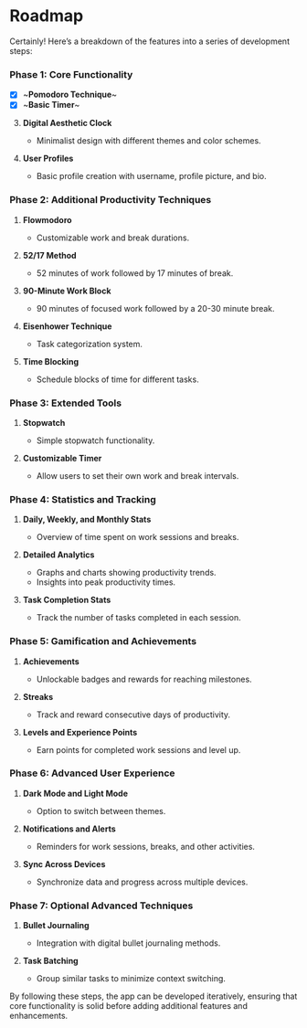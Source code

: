 # Roadmap

Certainly! Here’s a breakdown of the features into a series of development steps:

### Phase 1: Core Functionality
- [x] ~**Pomodoro Technique**~
- [x] ~**Basic Timer**~ 
3. **Digital Aesthetic Clock**
   - Minimalist design with different themes and color schemes.

4. **User Profiles**
   - Basic profile creation with username, profile picture, and bio.

### Phase 2: Additional Productivity Techniques
1. **Flowmodoro**
   - Customizable work and break durations.

2. **52/17 Method**
   - 52 minutes of work followed by 17 minutes of break.

3. **90-Minute Work Block**
   - 90 minutes of focused work followed by a 20-30 minute break.

4. **Eisenhower Technique**
   - Task categorization system.

5. **Time Blocking**
   - Schedule blocks of time for different tasks.

### Phase 3: Extended Tools
1. **Stopwatch**
   - Simple stopwatch functionality.

2. **Customizable Timer**
   - Allow users to set their own work and break intervals.

### Phase 4: Statistics and Tracking
1. **Daily, Weekly, and Monthly Stats**
   - Overview of time spent on work sessions and breaks.

2. **Detailed Analytics**
   - Graphs and charts showing productivity trends.
   - Insights into peak productivity times.

3. **Task Completion Stats**
   - Track the number of tasks completed in each session.

### Phase 5: Gamification and Achievements
1. **Achievements**
   - Unlockable badges and rewards for reaching milestones.

2. **Streaks**
   - Track and reward consecutive days of productivity.

3. **Levels and Experience Points**
   - Earn points for completed work sessions and level up.

### Phase 6: Advanced User Experience
1. **Dark Mode and Light Mode**
   - Option to switch between themes.

2. **Notifications and Alerts**
   - Reminders for work sessions, breaks, and other activities.

3. **Sync Across Devices**
   - Synchronize data and progress across multiple devices.

### Phase 7: Optional Advanced Techniques
1. **Bullet Journaling**
   - Integration with digital bullet journaling methods.

2. **Task Batching**
   - Group similar tasks to minimize context switching.

By following these steps, the app can be developed iteratively, ensuring that core functionality is solid before adding additional features and enhancements.
